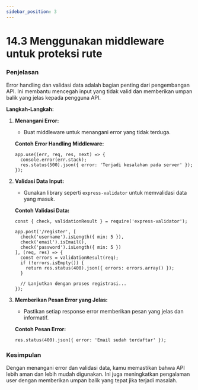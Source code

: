 ```yaml
---
sidebar_position: 3
---
```


# 14.3 Menggunakan middleware untuk proteksi rute

### Penjelasan
Error handling dan validasi data adalah bagian penting dari pengembangan API. Ini membantu mencegah input yang tidak valid dan memberikan umpan balik yang jelas kepada pengguna API.

**Langkah-Langkah:**

1.  **Menangani Error:**
    
    -   Buat middleware untuk menangani error yang tidak terduga.
    
    **Contoh Error Handling Middleware:**
    
    ```
    app.use((err, req, res, next) => {
      console.error(err.stack);
      res.status(500).json({ error: 'Terjadi kesalahan pada server' });
    });
    ```
    
2.  **Validasi Data Input:**
    
    -   Gunakan library seperti `express-validator` untuk memvalidasi data yang masuk.
    
    **Contoh Validasi Data:**
    
    ```
    const { check, validationResult } = require('express-validator');
    
    app.post('/register', [
      check('username').isLength({ min: 5 }),
      check('email').isEmail(),
      check('password').isLength({ min: 5 })
    ], (req, res) => {
      const errors = validationResult(req);
      if (!errors.isEmpty()) {
        return res.status(400).json({ errors: errors.array() });
      }
    
      // Lanjutkan dengan proses registrasi...
    });
    ```
    
3.  **Memberikan Pesan Error yang Jelas:**
    
    -   Pastikan setiap response error memberikan pesan yang jelas dan informatif.
    
    **Contoh Pesan Error:**
    
    ```
    res.status(400).json({ error: 'Email sudah terdaftar' });
    ```
    

### Kesimpulan
 Dengan menangani error dan validasi data, kamu memastikan bahwa API lebih aman dan lebih mudah digunakan. Ini juga meningkatkan pengalaman user dengan memberikan umpan balik yang tepat jika terjadi masalah.
